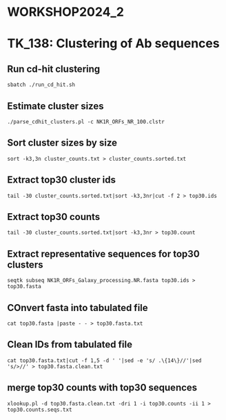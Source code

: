 # WORKSHOP2024_2

# TK_138: Clustering of Ab sequences

## Run cd-hit clustering
```
sbatch ./run_cd_hit.sh
```

## Estimate cluster sizes
```
./parse_cdhit_clusters.pl -c NK1R_ORFs_NR_100.clstr
```

## Sort cluster sizes by size
```
sort -k3,3n cluster_counts.txt > cluster_counts.sorted.txt
```

## Extract top30 cluster ids
```
tail -30 cluster_counts.sorted.txt|sort -k3,3nr|cut -f 2 > top30.ids
```

## Extract top30 counts
```
tail -30 cluster_counts.sorted.txt|sort -k3,3nr > top30.count
```

## Extract representative sequences for top30 clusters
```
seqtk subseq NK1R_ORFs_Galaxy_processing.NR.fasta top30.ids > top30.fasta
```

## COnvert fasta into tabulated file
```
cat top30.fasta |paste - - > top30.fasta.txt
```

## Clean IDs from tabulated file
```
cat top30.fasta.txt|cut -f 1,5 -d ' '|sed -e 's/ .\{14\}//'|sed 's/>//' > top30.fasta.clean.txt
```

## merge top30 counts with top30 sequences
```
xlookup.pl -d top30.fasta.clean.txt -dri 1 -i top30.counts -ii 1 > top30.counts.seqs.txt
```

  
